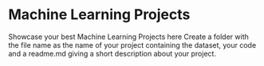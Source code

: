 # Machine Learning Projects

Showcase your best Machine Learning Projects here
Create a folder with the file name as the name of your project containing the dataset, your code and a readme.md giving a 
short description about your project. 